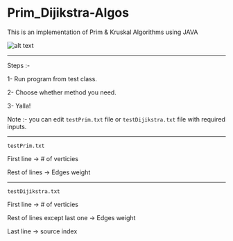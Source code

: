 # Prim_Dijikstra-Algos
This is an implementation of Prim &amp; Kruskal Algorithms using JAVA

![alt text](https://i.imgur.com/cNKUrnv.jpg "Prim_Dijikstra!")

---

Steps :-

1- Run program from test class.

2- Choose whether method you need.

3- Yalla! 

Note :- you can edit `testPrim.txt` file or `testDijikstra.txt` file with required inputs.

---

`testPrim.txt`

First line -> # of verticies

Rest of lines -> Edges weight

---

`testDijikstra.txt`

First line -> # of verticies

Rest of lines except last one -> Edges weight

Last line -> source index
